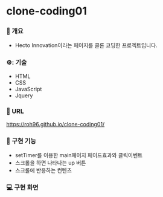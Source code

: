# clone-coding01

### :memo: 개요
- Hecto Innovation이라는 페이지를 클론 코딩한 프로젝트입니다.

### ⚙️: 기술
- HTML
- CSS
- JavaScript
- Jquery

### 🔗 URL
<https://roh96.github.io/clone-coding01/>

### 🧰 구현 기능
- setTimer를 이용한 main페이지 페이드효과와 클릭이벤트
- 스크롤을 하면 나타나는 up 버튼
- 스크롤에 반응하는 컨텐츠

### 💻 구현 화면
